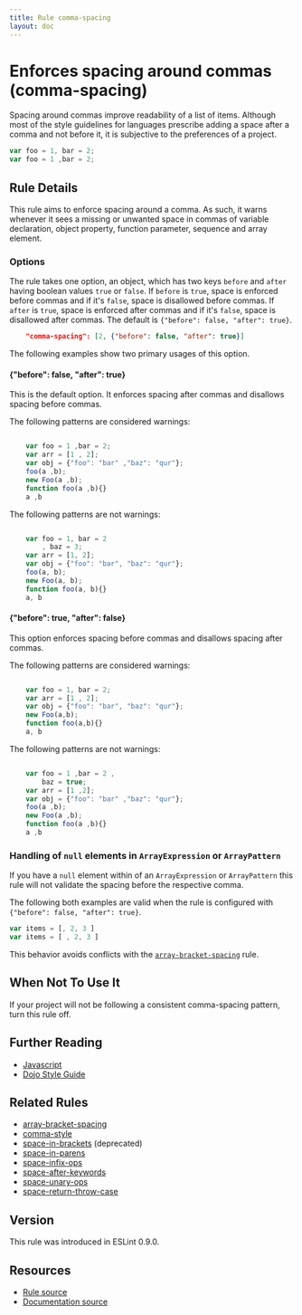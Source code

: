 ```yaml
---
title: Rule comma-spacing
layout: doc
---
```

<!-- Note: No pull requests accepted for this file. See README.md in the root directory for details. -->
# Enforces spacing around commas (comma-spacing)

Spacing around commas improve readability of a list of items. Although most of the style guidelines for languages prescribe adding a space after a comma and not before it, it is subjective to the preferences of a project.

```js
var foo = 1, bar = 2;
var foo = 1 ,bar = 2;
```

## Rule Details

This rule aims to enforce spacing around a comma. As such, it warns whenever it sees a missing or unwanted space in commas of variable declaration, object property, function parameter, sequence and array element.


### Options

The rule takes one option, an object, which has two keys `before` and `after` having boolean values `true` or `false`. If `before` is `true`, space is enforced before commas and if it's `false`, space is disallowed before commas. If `after` is `true`, space is enforced after commas and if it's `false`, space is disallowed after commas. The default is `{"before": false, "after": true}`.

```json
    "comma-spacing": [2, {"before": false, "after": true}]
```

The following examples show two primary usages of this option.

#### {"before": false, "after": true}

This is the default option. It enforces spacing after commas and disallows spacing before commas.

The following patterns are considered warnings:

```js

    var foo = 1 ,bar = 2;
    var arr = [1 , 2];
    var obj = {"foo": "bar" ,"baz": "qur"};
    foo(a ,b);
    new Foo(a ,b);
    function foo(a ,b){}
    a ,b
```

The following patterns are not warnings:

```js

    var foo = 1, bar = 2
        , baz = 3;
    var arr = [1, 2];
    var obj = {"foo": "bar", "baz": "qur"};
    foo(a, b);
    new Foo(a, b);
    function foo(a, b){}
    a, b
```

#### {"before": true, "after": false}

This option enforces spacing before commas and disallows spacing after commas.

The following patterns are considered warnings:

```js

    var foo = 1, bar = 2;
    var arr = [1 , 2];
    var obj = {"foo": "bar", "baz": "qur"};
    new Foo(a,b);
    function foo(a,b){}
    a, b
```

The following patterns are not warnings:

```js

    var foo = 1 ,bar = 2 ,
        baz = true;
    var arr = [1 ,2];
    var obj = {"foo": "bar" ,"baz": "qur"};
    foo(a ,b);
    new Foo(a ,b);
    function foo(a ,b){}
    a ,b
```

### Handling of `null` elements in `ArrayExpression` or `ArrayPattern`

If you have a `null` element within of an `ArrayExpression` or `ArrayPattern` this rule will not validate the spacing before the respective comma.

The following both examples are valid when the rule is configured with `{"before": false, "after": true}`.

```js
var items = [, 2, 3 ]
var items = [ , 2, 3 ]
```

This behavior avoids conflicts with the [`array-bracket-spacing`](array-bracket-spacing) rule.

## When Not To Use It

If your project will not be following a consistent comma-spacing pattern, turn this rule off.


## Further Reading

* [Javascript](http://javascript.crockford.com/code.html)
* [Dojo Style Guide](http://dojotoolkit.org/community/styleGuide)


## Related Rules

* [array-bracket-spacing](array-bracket-spacing)
* [comma-style](comma-style)
* [space-in-brackets](space-in-brackets) (deprecated)
* [space-in-parens](space-in-parens)
* [space-infix-ops](space-infix-ops)
* [space-after-keywords](space-after-keywords)
* [space-unary-ops](space-unary-ops)
* [space-return-throw-case](space-return-throw-case)

## Version

This rule was introduced in ESLint 0.9.0.

## Resources

* [Rule source](https://github.com/eslint/eslint/tree/master/lib/rules/comma-spacing.js)
* [Documentation source](https://github.com/eslint/eslint/tree/master/docs/rules/comma-spacing.md)
